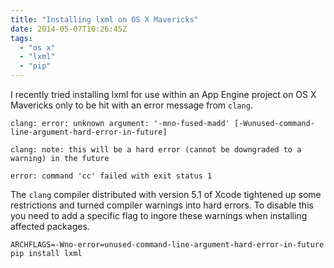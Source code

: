 ```yaml
---
title: "Installing lxml on OS X Mavericks"
date: 2014-05-07T10:26:45Z
tags: 
  - "os x"
  - "lxml"
  - "pip"
---
```


I recently tried installing lxml for use within an App Engine project on OS X
Mavericks only to be hit with an error message from `clang`.

<!--more-->

```
clang: error: unknown argument: '-mno-fused-madd' [-Wunused-command-line-argument-hard-error-in-future]

clang: note: this will be a hard error (cannot be downgraded to a warning) in the future

error: command 'cc' failed with exit status 1
```

The `clang` compiler distributed with version 5.1 of Xcode tightened up some
restrictions and turned compiler warnings into hard errors. To disable this you need to
add a specific flag to ingore these warnings when installing affected packages.

```
ARCHFLAGS=-Wno-error=unused-command-line-argument-hard-error-in-future pip install lxml
```
